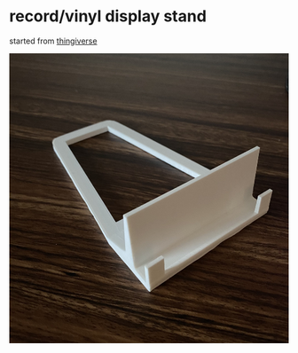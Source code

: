 
# record/vinyl display stand

started from [thingiverse](https://www.thingiverse.com/thing:2732540)

![pic](./media/stand_pic.jpeg)

